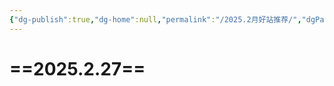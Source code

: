 ```yaml
---
{"dg-publish":true,"dg-home":null,"permalink":"/2025.2月好站推荐/","dgPassFrontmatter":true,"noteIcon":"","updated":"2025-02-27T15:27:49.381+08:00"}
---
```


# ==2025.2.27==
		